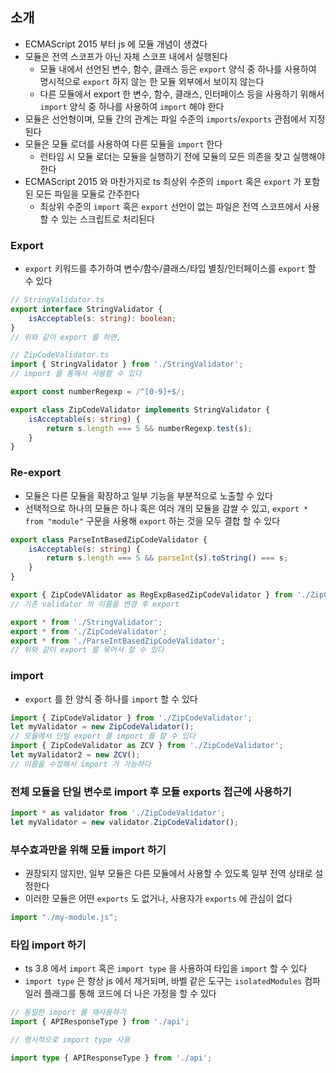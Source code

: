 ## 소개

* ECMAScript 2015 부터 js 에 모듈 개념이 생겼다
* 모듈은 전역 스코프가 아닌 자체 스코프 내에서 실행된다
  * 모듈 내에서 선언된 변수, 함수, 클래스 등은 `export` 양식 중 하나를 사용하여 명시적으로 `export` 하지 않는 한 모듈 외부에서 보이지 않는다
  * 다른 모듈에서 export 한 변수, 함수, 클래스, 인터페이스 등을 사용하기 위해서 `import` 양식 중 하나를 사용하여 `import` 해야 한다
* 모듈은 선언형이며, 모듈 간의 관계는 파일 수준의 `imports`/`exports` 관점에서 지정된다
* 모듈은 모듈 로더를 사용하여 다른 모듈을 `import` 한다
  * 런타임 시 모듈 로더는 모듈을 실행하기 전에 모듈의 모든 의존을 찾고 실행해야 한다
* ECMAScript 2015 와 마찬가지로 ts 최상위 수준의 `import` 혹은 `export` 가 포함된 모든 파일을 모듈로 간주한다
  * 최상위 수준의 `import` 혹은 `export` 선언이 없는 파일은 전역 스코프에서 사용할 수 있는 스크립트로 처리된다
  
### Export

* `export` 키워드를 추가하여 변수/함수/클래스/타입 별칭/인터페이스를 `export` 할 수 있다

```typescript
// StringValidator.ts
export interface StringValidator {
    isAcceptable(s: string): boolean;
}
// 위와 같이 export 를 하면,

// ZipCodeValidator.ts
import { StringValidator } from './StringValidator';
// import 를 통해서 사용할 수 있다

export const numberRegexp = /^[0-9]+$/;

export class ZipCodeValidator implements StringValidator {
    isAcceptable(s: string) {
        return s.length === 5 && numberRegexp.test(s);
    }
}
```

### Re-export

* 모듈은 다른 모듈을 확장하고 일부 기능을 부분적으로 노출할 수 있다
* 선택적으로 하나의 모듈은 하나 혹은 여러 개의 모듈을 감쌀 수 있고, `export * from "module"` 구문을 사용해 `export` 하는 것을 모두 결합 할 수 있다

```typescript
export class ParseIntBasedZipCodeValidator {
    isAcceptable(s: string) {
        return s.length === 5 && parseInt(s).toString() === s;
    }
}

export { ZipCodeVAlidator as RegExpBasedZipCodeValidator } from './ZipCiodeValidator';
// 기존 validator 의 이름을 변경 후 export

export * from './StringValidator';
export * from './ZipCodeValidator';
export * from './ParseIntBasedZipCodeValidator';
// 위와 같이 export 를 묶어서 할 수 있다
```

### import

* `export` 를 한 양식 중 하나를 `import` 할 수 있다

```typescript
import { ZipCodeValidator } from './ZipCodeValidator';
let myValidator = new ZipCodeValidator();
// 모듈에서 단일 export 를 import 를 할 수 있다
import { ZipCodeValidator as ZCV } from './ZipCodeValidator';
let myValidator2 = new ZCV();
// 이름을 수정해서 import 가 가능하다
```

### 전체 모듈을 단일 변수로 import 후 모듈 exports 접근에 사용하기

```typescript
import * as validator from './ZipCodeValidator';
let myValidator = new validator.ZipCodeValidator();
```

### 부수효과만을 위해 모듈 import 하기

* 권장되지 않지만, 일부 모듈은 다른 모듈에서 사용할 수 있도록 일부 전역 상태로 설정한다
* 이러한 모듈은 어떤 `exports` 도 없거나, 사용자가 `exports` 에 관심이 없다

```typescript
import "./my-module.js";
```

### 타입 import 하기

* ts 3.8 에서 `import` 혹은 `import type` 을 사용하여 타입을 `import` 할 수 있다
* `import type` 은 항상 js 에서 제거되며, 바벨 같은 도구는 `isolatedModules` 컴파일러 플래그를 통해 코드에 더 나은 가정을 할 수 있다
 
```typescript
// 동일한 import 를 재사용하기
import { APIResponseType } from './api';

// 명시적으로 import type 사용

import type { APIResponseType } from './api';
```
